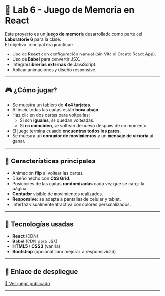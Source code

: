 # 🧠 Lab 6 - Juego de Memoria en React

Este proyecto es un **juego de memoria** desarrollado como parte del **Laboratorio 6** para la clase.  
El objetivo principal era practicar:

- Uso de **React** con configuración manual (sin Vite ni Create React App).
- Uso de **Babel** para convertir JSX.
- Integrar **librerías externas** de JavaScript.
- Aplicar animaciones y diseño responsive.

---

## 🎮 ¿Cómo jugar?

- Se muestra un tablero de **4x4 tarjetas**.
- Al inicio todas las cartas están **boca abajo**.
- Haz clic en dos cartas para voltearlas:
  - Si son **iguales**, se quedan volteadas.
  - Si **no coinciden**, se voltean de nuevo después de un momento.
- El juego termina cuando **encuentras todos los pares**.
- Se muestra un **contador de movimientos** y un **mensaje de victoria** al ganar.

---

## 🌟 Características principales

- Animación **flip** al voltear las cartas.
- Diseño hecho con **CSS Grid**.
- Posiciones de las cartas **randomizadas** cada vez que se carga la página.
- **Contador** visible de movimientos realizados.
- **Responsive**: se adapta a pantallas de celular y tablet.
- Interfaz visualmente atractiva con colores personalizados.

---

## 🚀 Tecnologías usadas

- **React** (CDN)
- **Babel** (CDN para JSX)
- **HTML5** / **CSS3** (vanilla)
- **Bootstrap** (opcional para mejorar la responsividad)

---

## 📎 Enlace de despliegue

[🔗 Ver juego publicado](https://23208.dernait.my/lab6-react/)  

---
